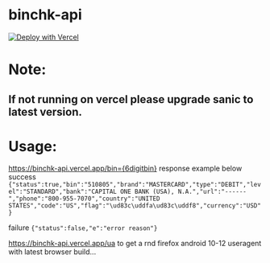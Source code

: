 # binchk-api
[![Deploy with Vercel](https://vercel.com/button)](https://vercel.com/new/clone?repository-url=https%3A%2F%2Fgithub.com%2Fxbinner18%2Fbinchk-api)

# Note:
## If not running on vercel please upgrade sanic to latest version.

# Usage:
https://binchk-api.vercel.app/bin={6digitbin}
response example below
success
`{"status":true,"bin":"510805","brand":"MASTERCARD","type":"DEBIT","level":"STANDARD","bank":"CAPITAL ONE BANK (USA), N.A.","url":"------","phone":"800-955-7070","country":"UNITED STATES","code":"US","flag":"\ud83c\uddfa\ud83c\uddf8","currency":"USD"}`

failure
`{"status":false,"e":"error reason"}`

https://binchk-api.vercel.app/ua to get a rnd firefox android 10-12 useragent with latest browser build...
